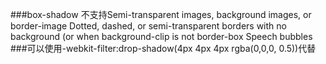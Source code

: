 ###box-shadow 不支持Semi-transparent images, background images, or  border-image Dotted, dashed, or semi-transparent borders with no background (or when background-clip is not  border-box Speech bubbles
###可以使用-webkit-filter:drop-shadow(4px 4px 4px rgba(0,0,0, 0.5))代替